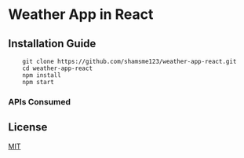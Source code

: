 # Weather App in React

## Installation Guide

```
    git clone https://github.com/shamsme123/weather-app-react.git
    cd weather-app-react
    npm install
    npm start
```

### APIs Consumed


## License
[MIT](https://choosealicense.com/licenses/mit/)